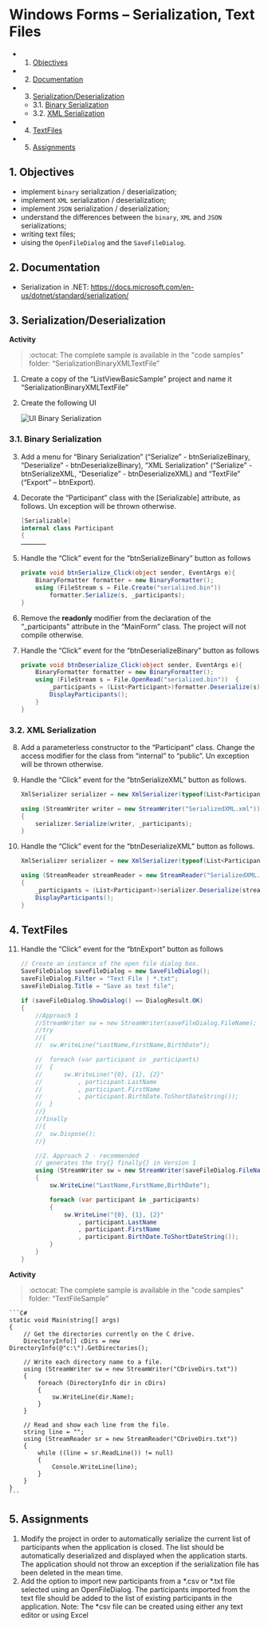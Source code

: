 # Windows Forms – Serialization, Text Files

<!-- vscode-markdown-toc -->
* 1. [Objectives](#Objectives)
* 2. [Documentation](#Documentation)
* 3. [Serialization/Deserialization](#SerializationDeserialization)
	* 3.1. [Binary Serialization](#BinarySerialization)
	* 3.2. [XML Serialization](#XMLSerialization)
* 4. [ TextFiles](#TextFiles)
* 5. [Assignments](#Assignments)

<!-- vscode-markdown-toc-config
	numbering=true
	autoSave=true
	/vscode-markdown-toc-config -->
<!-- /vscode-markdown-toc -->

##  1. <a name='Objectives'></a>Objectives
- implement `binary` serialization / deserialization;
- implement `XML` serialization / deserialization;
- implement `JSON` serialization / deserialization;
- understand the differences between the `binary`, `XML` and `JSON` serializations;
- writing text files;
- uising the `OpenFileDialog` and the `SaveFileDialog`.

##  2. <a name='Documentation'></a>Documentation
- Serialization in .NET: <https://docs.microsoft.com/en-us/dotnet/standard/serialization/>

##  3. <a name='SerializationDeserialization'></a>Serialization/Deserialization

**Activity**

> :octocat: The complete sample is available in the "code samples" folder:  “SerializationBinaryXMLTextFile”

1.  Create a copy of the “ListViewBasicSample” project and name it “SerializationBinaryXMLTextFile”

2.  Create the following UI

	![UI Binary Serialization](docs/7/ui-binary.png)

###  3.1. <a name='BinarySerialization'></a>Binary Serialization

3. Add a menu for “Binary Serialization” (“Serialize” - btnSerializeBinary, “Deserialize” - btnDeserializeBinary), “XML Serialization” (“Serialize” - btnSerializeXML, “Deserialize” - btnDeserializeXML) and “TextFile” (“Export” – btnExport). 

4. Decorate the “Participant” class with the [Serializable] attribute, as follows. Un exception will be thrown otherwise.

	```c#
	[Serializable]
	internal class Participant
	{
	…………………
	```
     	
5.  Handle the “Click” event for the “btnSerializeBinary” button as follows

	```c#
	private void btnSerialize_Click(object sender, EventArgs e){
		BinaryFormatter formatter = new BinaryFormatter();
		using (FileStream s = File.Create("serialized.bin"))
			formatter.Serialize(s, _participants);
	}
	```
     	     	
6. Remove the **readonly** modifier from the declaration of the “_participants” attribute in the “MainForm” class. The project will not compile otherwise.

7. Handle the “Click” event for the “btnDeserializeBinary” button as follows

	```C#
	private void btnDeserialize_Click(object sender, EventArgs e){
		BinaryFormatter formatter = new BinaryFormatter();
		using (FileStream s = File.OpenRead("serialized.bin"))	{
			_participants = (List<Participant>)formatter.Deserialize(s);
			DisplayParticipants();
		}
	}
	```

###  3.2. <a name='XMLSerialization'></a>XML Serialization

8. Add a parameterless constructor to the “Participant” class. Change the access modifier for the class from “internal” to “public”. Un exception will be thrown otherwise.

9. Handle the “Click” event for the “btnSerializeXML” button as follows.

	```C#
	XmlSerializer serializer = new XmlSerializer(typeof(List<Participant>));

	using (StreamWriter writer = new StreamWriter("SerializedXML.xml"))
	{
		serializer.Serialize(writer, _participants);
	}
	```

10. Handle the “Click” event for the “btnDeserializeXML” button as follows.

	```C#
	XmlSerializer serializer = new XmlSerializer(typeof(List<Participant>));

	using (StreamReader streamReader = new StreamReader("SerializedXML.xml"))
	{
		_participants = (List<Participant>)serializer.Deserialize(streamReader);
		DisplayParticipants();
	}
	```

##  4. <a name='TextFiles'></a> TextFiles

11. Handle the “Click” event for the “btnExport” button as follows

	```c#
	// Create an instance of the open file dialog box.
	SaveFileDialog saveFileDialog = new SaveFileDialog();
	saveFileDialog.Filter = "Text File | *.txt";
	saveFileDialog.Title = "Save as text file";

	if (saveFileDialog.ShowDialog() == DialogResult.OK)
	{
		//Approach 1
		//StreamWriter sw = new StreamWriter(saveFileDialog.FileName);
		//try
		//{
		//	sw.WriteLine("LastName,FirstName,BirthDate");

		//	foreach (var participant in _participants)
		//	{
		//		sw.WriteLine("{0}, {1}, {2}"
		//			, participant.LastName
		//			, participant.FirstName
		//			, participant.BirthDate.ToShortDateString());
		//	}
		//}
		//finally
		//{
		//	sw.Dispose();
		//}

		//2. Approach 2 - recommended
		// generates the try{} finally{} in Version 1
		using (StreamWriter sw = new StreamWriter(saveFileDialog.FileName))
		{
			sw.WriteLine("LastName,FirstName,BirthDate");

			foreach (var participant in _participants)
			{
				sw.WriteLine("{0}, {1}, {2}"
					, participant.LastName
					, participant.FirstName
					, participant.BirthDate.ToShortDateString());
			}
		}
	}
	```

**Activity**

> :octocat: The complete sample is available in the "code samples" folder: “TextFileSample”

	```C#
	static void Main(string[] args)
	{
		// Get the directories currently on the C drive.
		DirectoryInfo[] cDirs = new DirectoryInfo(@"c:\").GetDirectories();

		// Write each directory name to a file.
		using (StreamWriter sw = new StreamWriter("CDriveDirs.txt"))
		{
			foreach (DirectoryInfo dir in cDirs)
			{
				sw.WriteLine(dir.Name);
			}
		}

		// Read and show each line from the file.
		string line = "";
		using (StreamReader sr = new StreamReader("CDriveDirs.txt"))
		{
			while ((line = sr.ReadLine()) != null)
			{
				Console.WriteLine(line);
			}
		}
	}
	```
##  5. <a name='Assignments'></a>Assignments
1. Modify the project in order to automatically serialize the current list of participants when the application is closed. The list should be automatically deserialized and displayed when the application starts. The application should not throw an exception if the serialization file has been deleted in the mean time.
2. Add the option to import new participants from a *.csv or *.txt file selected using an OpenFileDialog. The participants imported from the text file should be added to the list of existing participants in the application. Note: The *csv file can be created using either any text editor or using Excel